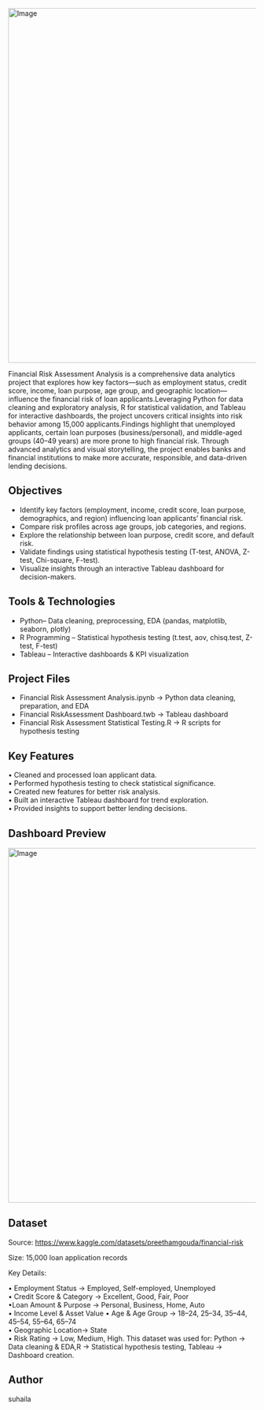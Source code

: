 

<img width="1280" height="720" alt="Image" src="https://github.com/user-attachments/assets/0a6bfb95-f142-41d7-a61d-1d098ee1aadf" />

Financial Risk Assessment Analysis is a comprehensive data analytics project that explores how key factors—such as employment status, credit score, income, loan purpose, age group, and geographic location—influence the financial risk of loan applicants.Leveraging Python for data cleaning and exploratory analysis, R for statistical validation, and Tableau for interactive dashboards, the project uncovers critical insights into risk behavior among 15,000 applicants.Findings highlight that unemployed applicants, certain loan purposes (business/personal), and middle-aged groups (40–49 years) are more prone to high financial risk. Through advanced analytics and visual storytelling, the project enables banks and financial institutions to make more accurate, responsible, and data-driven lending decisions.

 Objectives
 ---
 
* Identify key factors (employment, income, credit score, loan purpose, demographics, and region) influencing loan applicants’ financial risk.
* Compare risk profiles across age groups, job categories, and regions.
* Explore the relationship between loan purpose, credit score, and default risk. 
* Validate findings using statistical hypothesis testing (T-test, ANOVA, Z-test, Chi-square, F-test).  
* Visualize insights through an interactive Tableau dashboard for decision-makers.  

Tools & Technologies
---
* Python– Data cleaning, preprocessing, EDA (pandas, matplotlib, seaborn, plotly)  
* R Programming – Statistical hypothesis testing (t.test, aov, chisq.test, Z-test, F-test)  
* Tableau – Interactive dashboards & KPI visualization

Project Files
---

* Financial Risk Assessment Analysis.ipynb → Python data cleaning, preparation, and EDA
* Financial RiskAssessment Dashboard.twb → Tableau dashboard
* Financial Risk Assessment Statistical Testing.R → R scripts for hypothesis testing


Key Features
---
• Cleaned and processed loan applicant data.  
• Performed hypothesis testing to check statistical significance.  
• Created new features for better risk analysis.  
• Built an interactive Tableau dashboard for trend exploration.  
• Provided insights to support better lending decisions.

## **Dashboard Preview**

 <img width="1280" height="720" alt="Image" src="https://github.com/user-attachments/assets/97e6d37b-2d55-4192-83bb-b26f93867d1e" />
 
 Dataset
 ---

Source: https://www.kaggle.com/datasets/preethamgouda/financial-risk

Size: 15,000 loan application records

Key Details:
 
• Employment Status → Employed, Self-employed, Unemployed  
• Credit Score & Category → Excellent, Good, Fair, Poor  
•Loan Amount & Purpose → Personal, Business, Home, Auto  
• Income Level & Asset Value 
• Age & Age Group → 18–24, 25–34, 35–44, 45–54, 55–64, 65–74  
• Geographic Location→ State  
• Risk Rating → Low, Medium, High.
This dataset was used for:  Python → Data cleaning & EDA,R → Statistical hypothesis testing, Tableau → Dashboard creation.



Author
---

suhaila

 
